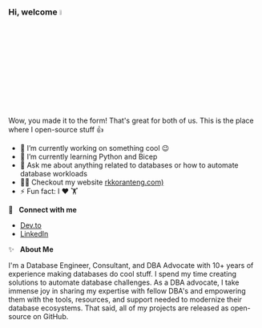 ### Hi, welcome <a href="https://rkkoranteng.com/" target="blank"><img src="https://media.giphy.com/media/hvRJCLFzcasrR4ia7z/giphy.gif" width="5%"></a>

Wow, you made it to the form! That's great for both of us. This is the place where I open-source stuff 👍

* 🔭  I’m currently working on something cool 😉
* 🌱  I’m currently learning Python and Bicep
* 💬  Ask me about anything related to databases or how to automate database workloads
* 👨‍💻  Checkout my website [rkkoranteng.com)](https://rkkoranteng.com)
* ⚡  Fun fact: I ❤️ 🏋️


<!-- 📘 &nbsp;**Latest Blog Posts** -->



🔗 &nbsp; **Connect with me**
* <a href="https://dev.to/rkkoranteng" target="blank">Dev.to</a>
* <a href="https://www.linkedin.com/in/richard-koranteng" target="blank">LinkedIn</a>


✨ &nbsp; **About Me**

I'm a Database Engineer, Consultant, and DBA Advocate with 10+ years of experience making databases do cool stuff. I spend my time creating solutions to automate database challenges. As a DBA advocate, I take immense joy in sharing my expertise with fellow DBA's and empowering them with the tools, resources, and support needed to modernize their database ecosystems. That said, all of my projects are released as open-source on GitHub.
